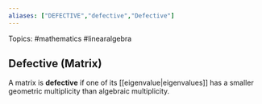 ```yaml
---
aliases: ["DEFECTIVE","defective","Defective"] 
---
```

Topics: #mathematics #linearalgebra 

## Defective (Matrix)
A matrix is **defective** if one of its [[eigenvalue|eigenvalues]] has a smaller geometric multiplicity than algebraic multiplicity. 
